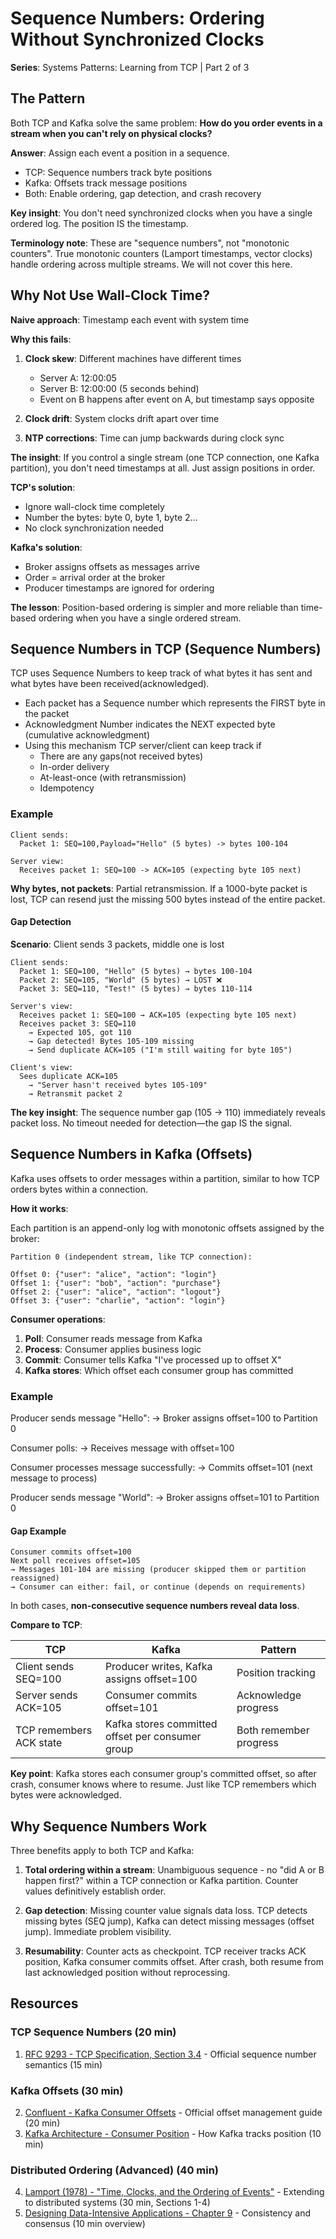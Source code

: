 # Sequence Numbers: Ordering Without Synchronized Clocks

**Series**: Systems Patterns: Learning from TCP | Part 2 of 3

## The Pattern

Both TCP and Kafka solve the same problem: **How do you order events in a stream when you can't rely on physical clocks?**

**Answer**: Assign each event a position in a sequence.

- TCP: Sequence numbers track byte positions
- Kafka: Offsets track message positions
- Both: Enable ordering, gap detection, and crash recovery

**Key insight**: You don't need synchronized clocks when you have a single ordered log. The position IS the timestamp.

**Terminology note**: These are "sequence numbers", not "monotonic counters". True monotonic counters (Lamport timestamps, vector clocks) handle ordering across multiple streams. We will not cover this here.

## Why Not Use Wall-Clock Time?

**Naive approach**: Timestamp each event with system time

**Why this fails**:

1. **Clock skew**: Different machines have different times
   - Server A: 12:00:05
   - Server B: 12:00:00 (5 seconds behind)
   - Event on B happens after event on A, but timestamp says opposite

2. **Clock drift**: System clocks drift apart over time

3. **NTP corrections**: Time can jump backwards during clock sync

**The insight**: If you control a single stream (one TCP connection, one Kafka partition), you don't need timestamps at all. Just assign positions in order.

**TCP's solution**:

- Ignore wall-clock time completely
- Number the bytes: byte 0, byte 1, byte 2...
- No clock synchronization needed

**Kafka's solution**:

- Broker assigns offsets as messages arrive
- Order = arrival order at the broker
- Producer timestamps are ignored for ordering

**The lesson**: Position-based ordering is simpler and more reliable than time-based ordering when you have a single ordered stream.

## Sequence Numbers in TCP (Sequence Numbers)

TCP uses Sequence Numbers to keep track of what bytes it has sent and what bytes have been received(acknowledged).

- Each packet has a Sequence number which represents the FIRST byte in the packet
- Acknowledgment Number indicates the NEXT expected byte (cumulative acknowledgment)
- Using this mechanism TCP server/client can keep track if
  - There are any gaps(not received bytes)
  - In-order delivery
  - At-least-once (with retransmission)
  - Idempotency

### Example

```
Client sends:
  Packet 1: SEQ=100,Payload="Hello" (5 bytes) -> bytes 100-104

Server view:
  Receives packet 1: SEQ=100 -> ACK=105 (expecting byte 105 next)
```

**Why bytes, not packets**: Partial retransmission. If a 1000-byte packet is lost, TCP can resend just the missing 500 bytes instead of the entire packet.

#### Gap Detection

**Scenario**: Client sends 3 packets, middle one is lost

```
Client sends:
  Packet 1: SEQ=100, "Hello" (5 bytes) → bytes 100-104
  Packet 2: SEQ=105, "World" (5 bytes) → LOST ❌
  Packet 3: SEQ=110, "Test!" (5 bytes) → bytes 110-114

Server's view:
  Receives packet 1: SEQ=100 → ACK=105 (expecting byte 105 next)
  Receives packet 3: SEQ=110 
    → Expected 105, got 110
    → Gap detected! Bytes 105-109 missing
    → Send duplicate ACK=105 ("I'm still waiting for byte 105")

Client's view:
  Sees duplicate ACK=105
    → "Server hasn't received bytes 105-109"
    → Retransmit packet 2
```

**The key insight**: The sequence number gap (105 → 110) immediately reveals packet loss. No timeout needed for detection—the gap IS the signal.

## Sequence Numbers in Kafka (Offsets)

Kafka uses offsets to order messages within a partition, similar to how TCP orders bytes within a connection.

**How it works**:

Each partition is an append-only log with monotonic offsets assigned by the broker:

```
Partition 0 (independent stream, like TCP connection):

Offset 0: {"user": "alice", "action": "login"}
Offset 1: {"user": "bob", "action": "purchase"}
Offset 2: {"user": "alice", "action": "logout"}
Offset 3: {"user": "charlie", "action": "login"}
```

**Consumer operations**:

1. **Poll**: Consumer reads message from Kafka
2. **Process**: Consumer applies business logic
3. **Commit**: Consumer tells Kafka "I've processed up to offset X"
4. **Kafka stores**: Which offset each consumer group has committed

### Example

Producer sends message "Hello":
→ Broker assigns offset=100 to Partition 0

Consumer polls:
→ Receives message with offset=100

Consumer processes message successfully:
→ Commits offset=101 (next message to process)

Producer sends message "World":
→ Broker assigns offset=101 to Partition 0

#### Gap Example

```
Consumer commits offset=100
Next poll receives offset=105
→ Messages 101-104 are missing (producer skipped them or partition reassigned)
→ Consumer can either: fail, or continue (depends on requirements)
```

In both cases, **non-consecutive sequence numbers reveal data loss**.

**Compare to TCP**:

| TCP | Kafka | Pattern |
|-----|-------|---------|
| Client sends SEQ=100 | Producer writes, Kafka assigns offset=100 | Position tracking |
| Server sends ACK=105 | Consumer commits offset=101 | Acknowledge progress |
| TCP remembers ACK state | Kafka stores committed offset per consumer group | Both remember progress |

**Key point**: Kafka stores each consumer group's committed offset, so after crash, consumer knows where to resume. Just like TCP remembers which bytes were acknowledged.

## Why Sequence Numbers Work

Three benefits apply to both TCP and Kafka:

1. **Total ordering within a stream**: Unambiguous sequence - no "did A or B happen first?" within a TCP connection or Kafka partition. Counter values definitively establish order.

2. **Gap detection**: Missing counter value signals data loss. TCP detects missing bytes (SEQ jump), Kafka can detect missing messages (offset jump). Immediate problem visibility.

3. **Resumability**: Counter acts as checkpoint. TCP receiver tracks ACK position, Kafka consumer commits offset. After crash, both resume from last acknowledged position without reprocessing.

## Resources

### TCP Sequence Numbers (20 min)

1. [RFC 9293 - TCP Specification, Section 3.4](https://datatracker.ietf.org/doc/html/rfc9293#section-3.4) - Official sequence number semantics (15 min)

### Kafka Offsets (30 min)

2. [Confluent - Kafka Consumer Offsets](https://docs.confluent.io/platform/current/clients/consumer.html#offset-management) - Official offset management guide (20 min)
3. [Kafka Architecture - Consumer Position](https://kafka.apache.org/documentation/#design_consumerposition) - How Kafka tracks position (10 min)

### Distributed Ordering (Advanced) (40 min)

4. [Lamport (1978) - "Time, Clocks, and the Ordering of Events"](https://lamport.azurewebsites.net/pubs/time-clocks.pdf) - Extending to distributed systems (30 min, Sections 1-4)
5. [Designing Data-Intensive Applications - Chapter 9](https://dataintensive.net/) - Consistency and consensus (10 min overview)
